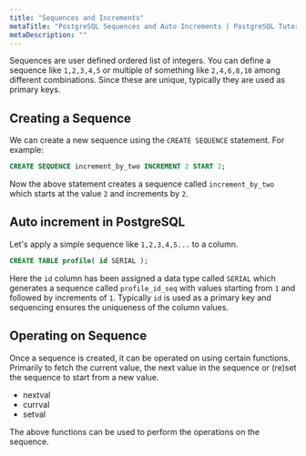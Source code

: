 ```yaml
---
title: "Sequences and Increments"
metaTitle: "PostgreSQL Sequences and Auto Increments | PostgreSQL Tutorial"
metaDescription: ""
---
```


Sequences are user defined ordered list of integers. You can define a sequence like `1,2,3,4,5` or multiple of something like `2,4,6,8,10` among different combinations. Since these are unique, typically they are used as primary keys.

## Creating a Sequence

We can create a new sequence using the `CREATE SEQUENCE` statement. For example:

```sql
CREATE SEQUENCE increment_by_two INCREMENT 2 START 2;
```

Now the above statement creates a sequence called `increment_by_two` which starts at the value `2` and increments by `2`.

## Auto increment in PostgreSQL

Let's apply a simple sequence like `1,2,3,4,5...` to a column.

```sql
CREATE TABLE profile( id SERIAL );
```

Here the `id` column has been assigned a data type called `SERIAL` which generates a sequence called `profile_id_seq` with values starting from `1` and followed by increments of `1`. Typically `id` is used as a primary key and sequencing ensures the uniqueness of the column values.

## Operating on Sequence

Once a sequence is created, it can be operated on using certain functions. Primarily to fetch the current value, the next value in the sequence or (re)set the sequence to start from a new value.

- nextval
- currval
- setval

The above functions can be used to perform the operations on the sequence.
